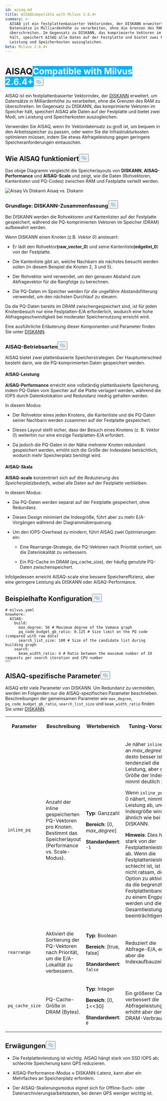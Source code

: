 ```yaml
---
id: aisaq.md
title: AISAQCompatible with Milvus 2.6.4+
summary: >-
  AISAQ ist ein festplattenbasierter Vektorindex, der DISKANN erweitert, um
  Datensätze in Milliardenhöhe zu verarbeiten, ohne die Grenzen des RAM zu
  überschreiten. Im Gegensatz zu DISKANN, das komprimierte Vektoren im Speicher
  hält, speichert AISAQ alle Daten auf der Festplatte und bietet zwei Modi, um
  Leistung und Speicherkosten auszugleichen.
beta: Milvus 2.6.4+
---
```

<h1 id="AISAQ" class="common-anchor-header">AISAQ<span class="beta-tag" style="background-color:rgb(0, 179, 255);color:white" translate="no">Compatible with Milvus 2.6.4+</span><button data-href="#AISAQ" class="anchor-icon" translate="no">
      <svg translate="no"
        aria-hidden="true"
        focusable="false"
        height="20"
        version="1.1"
        viewBox="0 0 16 16"
        width="16"
      >
        <path
          fill="#0092E4"
          fill-rule="evenodd"
          d="M4 9h1v1H4c-1.5 0-3-1.69-3-3.5S2.55 3 4 3h4c1.45 0 3 1.69 3 3.5 0 1.41-.91 2.72-2 3.25V8.59c.58-.45 1-1.27 1-2.09C10 5.22 8.98 4 8 4H4c-.98 0-2 1.22-2 2.5S3 9 4 9zm9-3h-1v1h1c1 0 2 1.22 2 2.5S13.98 12 13 12H9c-.98 0-2-1.22-2-2.5 0-.83.42-1.64 1-2.09V6.25c-1.09.53-2 1.84-2 3.25C6 11.31 7.55 13 9 13h4c1.45 0 3-1.69 3-3.5S14.5 6 13 6z"
        ></path>
      </svg>
    </button></h1><p>AISAQ ist ein festplattenbasierter Vektorindex, der <a href="/docs/de/diskann.md">DISKANN</a> erweitert, um Datensätze in Milliardenhöhe zu verarbeiten, ohne die Grenzen des RAM zu überschreiten. Im Gegensatz zu DISKANN, das komprimierte Vektoren im Speicher hält, speichert AISAQ alle Daten auf der Festplatte und bietet zwei Modi, um Leistung und Speicherkosten auszugleichen.</p>
<p>Verwenden Sie AISAQ, wenn Ihr Vektordatensatz zu groß ist, um bequem in den Arbeitsspeicher zu passen, oder wenn Sie die Infrastrukturkosten optimieren müssen, indem Sie etwas Abfrageleistung gegen geringere Speicheranforderungen eintauschen.</p>
<h2 id="How-AISAQ-works" class="common-anchor-header">Wie AISAQ funktioniert<button data-href="#How-AISAQ-works" class="anchor-icon" translate="no">
      <svg translate="no"
        aria-hidden="true"
        focusable="false"
        height="20"
        version="1.1"
        viewBox="0 0 16 16"
        width="16"
      >
        <path
          fill="#0092E4"
          fill-rule="evenodd"
          d="M4 9h1v1H4c-1.5 0-3-1.69-3-3.5S2.55 3 4 3h4c1.45 0 3 1.69 3 3.5 0 1.41-.91 2.72-2 3.25V8.59c.58-.45 1-1.27 1-2.09C10 5.22 8.98 4 8 4H4c-.98 0-2 1.22-2 2.5S3 9 4 9zm9-3h-1v1h1c1 0 2 1.22 2 2.5S13.98 12 13 12H9c-.98 0-2-1.22-2-2.5 0-.83.42-1.64 1-2.09V6.25c-1.09.53-2 1.84-2 3.25C6 11.31 7.55 13 9 13h4c1.45 0 3-1.69 3-3.5S14.5 6 13 6z"
        ></path>
      </svg>
    </button></h2><p>Das obige Diagramm vergleicht die Speicherlayouts von <strong>DISKANN</strong>, <strong>AISAQ-Performance</strong> und <strong>AISAQ-Scale</strong> und zeigt, wie die Daten (Rohvektoren, Kantenlisten und PQ-Codes) zwischen RAM und Festplatte verteilt werden.</p>
<p>
  
   <span class="img-wrapper"> <img translate="no" src="/docs/v2.6.x/assets/aisaq-vs-diskann.png" alt="Aisaq Vs Diskann" class="doc-image" id="aisaq-vs-diskann" />
   </span> <span class="img-wrapper"> <span>Aisaq vs. Diskann</span> </span></p>
<h3 id="Foundation-DISKANN-recap" class="common-anchor-header">Grundlage: DISKANN-Zusammenfassung<button data-href="#Foundation-DISKANN-recap" class="anchor-icon" translate="no">
      <svg translate="no"
        aria-hidden="true"
        focusable="false"
        height="20"
        version="1.1"
        viewBox="0 0 16 16"
        width="16"
      >
        <path
          fill="#0092E4"
          fill-rule="evenodd"
          d="M4 9h1v1H4c-1.5 0-3-1.69-3-3.5S2.55 3 4 3h4c1.45 0 3 1.69 3 3.5 0 1.41-.91 2.72-2 3.25V8.59c.58-.45 1-1.27 1-2.09C10 5.22 8.98 4 8 4H4c-.98 0-2 1.22-2 2.5S3 9 4 9zm9-3h-1v1h1c1 0 2 1.22 2 2.5S13.98 12 13 12H9c-.98 0-2-1.22-2-2.5 0-.83.42-1.64 1-2.09V6.25c-1.09.53-2 1.84-2 3.25C6 11.31 7.55 13 9 13h4c1.45 0 3-1.69 3-3.5S14.5 6 13 6z"
        ></path>
      </svg>
    </button></h3><p>Bei DISKANN werden die Rohvektoren und Kantenlisten auf der Festplatte gespeichert, während die PQ-komprimierten Vektoren im Speicher (DRAM) aufbewahrt werden.</p>
<p>Wenn DISKANN einen Knoten (z.B. <em>Vektor 0</em>) ansteuert:</p>
<ul>
<li><p>Er lädt den Rohvektor<strong>(raw_vector_0</strong>) und seine Kantenliste<strong>(edgelist_0</strong>) von der Festplatte.</p></li>
<li><p>Die Kantenliste gibt an, welche Nachbarn als nächstes besucht werden sollen (in diesem Beispiel die Knoten 2, 3 und 5).</p></li>
<li><p>Der Rohvektor wird verwendet, um den genauen Abstand zum Abfragevektor für die Rangfolge zu berechnen.</p></li>
<li><p>Die PQ-Daten im Speicher werden für die ungefähre Abstandsfilterung verwendet, um den nächsten Durchlauf zu steuern.</p></li>
</ul>
<p>Da die PQ-Daten bereits im DRAM zwischengespeichert sind, ist für jeden Knotenbesuch nur eine Festplatten-E/A erforderlich, wodurch eine hohe Abfragegeschwindigkeit bei moderater Speichernutzung erreicht wird.</p>
<p>Eine ausführliche Erläuterung dieser Komponenten und Parameter finden Sie unter <a href="/docs/de/diskann.md">DISKANN</a>.</p>
<h3 id="AISAQ-modes" class="common-anchor-header">AISAQ-Betriebsarten<button data-href="#AISAQ-modes" class="anchor-icon" translate="no">
      <svg translate="no"
        aria-hidden="true"
        focusable="false"
        height="20"
        version="1.1"
        viewBox="0 0 16 16"
        width="16"
      >
        <path
          fill="#0092E4"
          fill-rule="evenodd"
          d="M4 9h1v1H4c-1.5 0-3-1.69-3-3.5S2.55 3 4 3h4c1.45 0 3 1.69 3 3.5 0 1.41-.91 2.72-2 3.25V8.59c.58-.45 1-1.27 1-2.09C10 5.22 8.98 4 8 4H4c-.98 0-2 1.22-2 2.5S3 9 4 9zm9-3h-1v1h1c1 0 2 1.22 2 2.5S13.98 12 13 12H9c-.98 0-2-1.22-2-2.5 0-.83.42-1.64 1-2.09V6.25c-1.09.53-2 1.84-2 3.25C6 11.31 7.55 13 9 13h4c1.45 0 3-1.69 3-3.5S14.5 6 13 6z"
        ></path>
      </svg>
    </button></h3><p>AISAQ bietet zwei plattenbasierte Speicherstrategien. Der Hauptunterschied besteht darin, wie die PQ-komprimierten Daten gespeichert werden.</p>
<h4 id="AISAQ-performance" class="common-anchor-header">AISAQ-Leistung</h4><p><strong>AISAQ-Performance</strong> erreicht eine vollständig plattenbasierte Speicherung, indem PQ-Daten vom Speicher auf die Platte verlagert werden, während die IOPS durch Datenkolokation und Redundanz niedrig gehalten werden.</p>
<p>In diesem Modus:</p>
<ul>
<li><p>Der Rohvektor eines jeden Knotens, die Kantenliste und die PQ-Daten seiner Nachbarn werden zusammen auf der Festplatte gespeichert.</p></li>
<li><p>Dieses Layout stellt sicher, dass der Besuch eines Knotens (z. B. <em>Vektor 0</em>) weiterhin nur eine einzige Festplatten-E/A erfordert.</p></li>
<li><p>Da jedoch die PQ-Daten in der Nähe mehrerer Knoten redundant gespeichert werden, erhöht sich die Größe der Indexdatei beträchtlich, wodurch mehr Speicherplatz benötigt wird.</p></li>
</ul>
<h4 id="AISAQ-scale" class="common-anchor-header">AISAQ-Skala</h4><p><strong>AISAQ-scale</strong> konzentriert sich auf die <em>Reduzierung des Speicherplatzbedarfs</em>, wobei alle Daten auf der Festplatte verbleiben.</p>
<p>In diesem Modus:</p>
<ul>
<li><p>Die PQ-Daten werden separat auf der Festplatte gespeichert, ohne Redundanz.</p></li>
<li><p>Dieses Design minimiert die Indexgröße, führt aber zu mehr E/A-Vorgängen während der Diagrammüberquerung.</p></li>
<li><p>Um den IOPS-Overhead zu mindern, führt AISAQ zwei Optimierungen ein:</p>
<ul>
<li><p>Eine Rearrange-Strategie, die PQ-Vektoren nach Priorität sortiert, um die Datenlokalität zu verbessern.</p></li>
<li><p>Ein PQ-Cache im DRAM (pq_cache_size), der häufig genutzte PQ-Daten zwischenspeichert.</p></li>
</ul></li>
</ul>
<p>Infolgedessen erreicht AISAQ-scale eine bessere Speichereffizienz, aber eine geringere Leistung als DISKANN oder AISAQ-Performance.</p>
<h2 id="Example-configuration" class="common-anchor-header">Beispielhafte Konfiguration<button data-href="#Example-configuration" class="anchor-icon" translate="no">
      <svg translate="no"
        aria-hidden="true"
        focusable="false"
        height="20"
        version="1.1"
        viewBox="0 0 16 16"
        width="16"
      >
        <path
          fill="#0092E4"
          fill-rule="evenodd"
          d="M4 9h1v1H4c-1.5 0-3-1.69-3-3.5S2.55 3 4 3h4c1.45 0 3 1.69 3 3.5 0 1.41-.91 2.72-2 3.25V8.59c.58-.45 1-1.27 1-2.09C10 5.22 8.98 4 8 4H4c-.98 0-2 1.22-2 2.5S3 9 4 9zm9-3h-1v1h1c1 0 2 1.22 2 2.5S13.98 12 13 12H9c-.98 0-2-1.22-2-2.5 0-.83.42-1.64 1-2.09V6.25c-1.09.53-2 1.84-2 3.25C6 11.31 7.55 13 9 13h4c1.45 0 3-1.69 3-3.5S14.5 6 13 6z"
        ></path>
      </svg>
    </button></h2><pre><code translate="no" class="language-yaml"><span class="hljs-comment"># milvus.yaml</span>
<span class="hljs-attr">knowhere:</span>
  <span class="hljs-attr">AISAQ:</span>
    <span class="hljs-attr">build:</span>
      <span class="hljs-attr">max_degree:</span> <span class="hljs-number">56</span> <span class="hljs-comment"># Maximum degree of the Vamana graph</span>
      <span class="hljs-attr">pq_code_budget_gb_ratio:</span> <span class="hljs-number">0.125</span> <span class="hljs-comment"># Size limit on the PQ code (compared with raw data)</span>
      <span class="hljs-attr">search_list_size:</span> <span class="hljs-number">100</span> <span class="hljs-comment"># Size of the candidate list during building graph</span>
    <span class="hljs-attr">search:</span>
      <span class="hljs-attr">beam_width_ratio:</span> <span class="hljs-number">4</span> <span class="hljs-comment"># Ratio between the maximum number of IO requests per search iteration and CPU number</span>
<button class="copy-code-btn"></button></code></pre>
<h2 id="AISAQ-specific-parameters" class="common-anchor-header">AISAQ-spezifische Parameter<button data-href="#AISAQ-specific-parameters" class="anchor-icon" translate="no">
      <svg translate="no"
        aria-hidden="true"
        focusable="false"
        height="20"
        version="1.1"
        viewBox="0 0 16 16"
        width="16"
      >
        <path
          fill="#0092E4"
          fill-rule="evenodd"
          d="M4 9h1v1H4c-1.5 0-3-1.69-3-3.5S2.55 3 4 3h4c1.45 0 3 1.69 3 3.5 0 1.41-.91 2.72-2 3.25V8.59c.58-.45 1-1.27 1-2.09C10 5.22 8.98 4 8 4H4c-.98 0-2 1.22-2 2.5S3 9 4 9zm9-3h-1v1h1c1 0 2 1.22 2 2.5S13.98 12 13 12H9c-.98 0-2-1.22-2-2.5 0-.83.42-1.64 1-2.09V6.25c-1.09.53-2 1.84-2 3.25C6 11.31 7.55 13 9 13h4c1.45 0 3-1.69 3-3.5S14.5 6 13 6z"
        ></path>
      </svg>
    </button></h2><p>AISAQ erbt viele Parameter von DISKANN. Um Redundanz zu vermeiden, werden im Folgenden nur die AISAQ-spezifischen Parameter beschrieben. Beschreibungen der gemeinsamen Parameter wie <code translate="no">max_degree</code>, <code translate="no">pq_code_budget_gb_ratio</code>, <code translate="no">search_list_size</code> und <code translate="no">beam_width_ratio</code> finden Sie unter <a href="/docs/de/diskann.md#DISKANN-params">DISKANN</a>.</p>
<table>
   <tr>
     <th><p>Parameter</p></th>
     <th><p>Beschreibung</p></th>
     <th><p>Wertebereich</p></th>
     <th><p>Tuning-Vorschlag</p></th>
   </tr>
   <tr>
     <td><p><code translate="no">inline_pq</code></p></td>
     <td><p>Anzahl der inline gespeicherten PQ-Vektoren pro Knoten. Bestimmt das Speicherlayout (Performance vs. Scale-Modus).</p></td>
     <td><p><strong>Typ</strong>: Ganzzahl</p><p><strong>Bereich</strong>: [0, <em>max_degree</em>]</p><p><strong>Standardwert</strong>: <code translate="no">-1</code></p></td>
     <td><p>Je näher <code translate="no">inline_pq</code> an <em>max_degree</em> liegt, desto besser ist tendenziell die Leistung, aber die Größe der Indexdatei nimmt deutlich zu.</p><p>Wenn <code translate="no">inline_pq</code> sich 0 nähert, nimmt die Leistung ab, und die Indexgröße wird ähnlich wie bei DISKANN.</p><p><strong>Hinweis</strong>: Dies hängt stark von der Festplattenleistung ab. Wenn die Festplattenleistung schlecht ist, ist es nicht ratsam, diese Option zu aktivieren, da die begrenzte Festplattenbandbreite zu einem Engpass werden und die Gesamtleistung beeinträchtigen kann.</p></td>
   </tr>
   <tr>
     <td><p><code translate="no">rearrange</code></p></td>
     <td><p>Aktiviert die Sortierung der PQ-Vektoren nach Priorität, um die E/A-Lokalität zu verbessern.</p></td>
     <td><p><strong>Typ</strong>: Boolean</p><p><strong>Bereich</strong>: [true, false]</p><p><strong>Standardwert</strong>: <code translate="no">false</code></p></td>
     <td><p>Reduziert die Abfrage-E/A, erhöht aber die Indexaufbauzeit.</p></td>
   </tr>
   <tr>
     <td><p><code translate="no">pq_cache_size</code></p></td>
     <td><p>PQ-Cache-Größe in DRAM (Bytes).</p></td>
     <td><p><strong>Typ</strong>: Integer</p><p><strong>Bereich</strong>: [0, 1&lt;&lt;30]</p><p><strong>Standardwert</strong>: <code translate="no">0</code></p></td>
     <td><p>Ein größerer Cache verbessert die Abfrageleistung, erhöht aber den DRAM-Verbrauch.</p></td>
   </tr>
</table>
<h2 id="Considerations" class="common-anchor-header">Erwägungen<button data-href="#Considerations" class="anchor-icon" translate="no">
      <svg translate="no"
        aria-hidden="true"
        focusable="false"
        height="20"
        version="1.1"
        viewBox="0 0 16 16"
        width="16"
      >
        <path
          fill="#0092E4"
          fill-rule="evenodd"
          d="M4 9h1v1H4c-1.5 0-3-1.69-3-3.5S2.55 3 4 3h4c1.45 0 3 1.69 3 3.5 0 1.41-.91 2.72-2 3.25V8.59c.58-.45 1-1.27 1-2.09C10 5.22 8.98 4 8 4H4c-.98 0-2 1.22-2 2.5S3 9 4 9zm9-3h-1v1h1c1 0 2 1.22 2 2.5S13.98 12 13 12H9c-.98 0-2-1.22-2-2.5 0-.83.42-1.64 1-2.09V6.25c-1.09.53-2 1.84-2 3.25C6 11.31 7.55 13 9 13h4c1.45 0 3-1.69 3-3.5S14.5 6 13 6z"
        ></path>
      </svg>
    </button></h2><ul>
<li><p>Die Festplattenleistung ist wichtig. AISAQ hängt stark von SSD IOPS ab; schlechte Speicherung kann QPS reduzieren.</p></li>
<li><p>AISAQ-Performance-Modus ≈ DISKANN-Latenz, kann aber ein Mehrfaches an Speicherplatz erfordern.</p></li>
<li><p>Der AISAQ-Skalierungsmodus eignet sich für Offline-Such- oder Datenarchivierungsarbeitslasten, bei denen QPS weniger wichtig ist.</p></li>
</ul>
